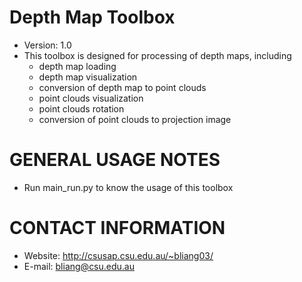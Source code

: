 Depth Map Toolbox 
===================
- Version: 1.0
- This toolbox is designed for processing of depth maps, including 
  - depth map loading
  - depth map visualization
  - conversion of depth map to point clouds
  - point clouds visualization
  - point clouds rotation
  - conversion of point clouds to projection image


GENERAL USAGE NOTES
===================
- Run main_run.py to know the usage of this toolbox


CONTACT INFORMATION
===================
- Website: http://csusap.csu.edu.au/~bliang03/
- E-mail: bliang@csu.edu.au
